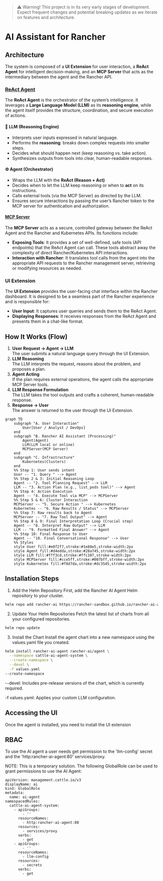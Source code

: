 > :warning: Warning! This project is in its very early stages of development. Expect frequent changes and potential breaking updates as we iterate on features and architecture.

# AI Assistant for Rancher

## Architecture

The system is composed of a **UI Extension** for user interaction, a **ReAct Agent** for intelligent decision-making, and an **MCP Server** that acts as the intermediary between the agent and the Rancher API. 

### [ReAct Agent](https://github.com/rancher-sandbox/rancher-ai-agent)

The **ReAct Agent** is the orchestrator of the system’s intelligence. It leverages a **Large Language Model (LLM)** as its **reasoning engine**, while the agent itself provides the structure, coordination, and secure execution of actions.

#### 🧠 LLM (Reasoning Engine)
- Interprets user inputs expressed in natural language.  
- Performs the **reasoning**: breaks down complex requests into smaller steps.  
- Decides what should happen next (keep reasoning vs. take action).  
- Synthesizes outputs from tools into clear, human-readable responses.  

#### ⚙️ Agent (Orchestrator)
- Wraps the LLM with the **ReAct (Reason + Act)**
- Decides when to let the LLM keep reasoning or when to **act** on its instructions.  
- Calls external tools (via the MCP Server) as directed by the LLM.  
- Ensures secure interactions by passing the user’s Rancher token to the MCP server for authentication and authorization.  

#### [MCP Server](https://github.com/rancher-sandbox/rancher-ai-mcp)

The **MCP Server** acts as a secure, controlled gateway between the ReAct Agent and the Rancher and Kubernetes APIs. Its functions include:

  * **Exposing Tools**: It provides a set of well-defined, safe tools (API endpoints) that the ReAct Agent can call. These tools abstract away the complexity of direct Rancher/Kubernetes API interactions.
  * **Interaction with Rancher**: It translates tool calls from the agent into the appropriate API requests to the Rancher management server, retrieving or modifying resources as needed.

### UI Extension

The **UI Extension** provides the user-facing chat interface within the Rancher dashboard. It is designed to be a seamless part of the Rancher experience and is responsible for:

  * **User Input**: It captures user queries and sends them to the ReAct Agent.
  * **Displaying Responses**: It receives responses from the ReAct Agent and presents them in a chat-like format.

## How It Works (Flow)

1. **User Request → Agent → LLM**  
   The user submits a natural language query through the UI Extension.  
2. **LLM Reasoning**  
   The LLM interprets the request, reasons about the problem, and proposes a plan.  
3. **Agent Acting**  
   If the plan requires external operations, the agent calls the appropriate MCP Server tools.  
4. **LLM Response Formulation**  
   The LLM takes the tool outputs and crafts a coherent, human-readable response.  
5. **Response → User**  
   The answer is returned to the user through the UI Extension.

```mermaid
graph TD
    subgraph "A. User Interaction"
        User[User / Analyst / DevOps]
    end
    subgraph "B. Rancher AI Assistant (Processing)"
        Agent(Agent)
        LLM(LLM local or online)
        MCPServer(MCP Server)
    end
    subgraph "C. Infrastructure"
        Kubernetes(Clusters)
    end
    %% Step 1: User sends intent
    User -- "1. Query " --> Agent
    %% Step 2 & 3: Initial Reasoning Loop
    Agent -- "2. Tool Planning Request" --> LLM
    LLM -- "3. Action Plan (e.g., list_pods tool)" --> Agent
    %% Step 4: Action Execution
    Agent -- "4. Execute Tool via MCP" --> MCPServer
    %% Step 5 & 6: Cluster Interaction
    MCPServer -- "5. Secure Action " --> Kubernetes
    Kubernetes -- "6. Raw Results / Status" --> MCPServer
    %% Step 7: Raw results back to Agent
    MCPServer -- "7. Raw Tool Output" --> Agent
    %% Step 8 & 9: Final Interpretation Loop (Crucial step)
    Agent -- "8. Interpret Raw Output" --> LLM
    LLM -- "9. Formatted Final Answer" --> Agent
    %% Step 10: Final Response to User
    Agent -- "10. Final Conversational Response" --> User
    %% Styles
    style User fill:#e0f2f7,stroke:#1e88e5,stroke-width:2px
    style Agent fill:#d4edda,stroke:#28a745,stroke-width:2px
    style LLM fill:#fff3cd,stroke:#ffc107,stroke-width:2px
    style MCPServer fill:#cce5ff,stroke:#007bff,stroke-width:2px
    style Kubernetes fill:#f8d7da,stroke:#dc3545,stroke-width:2px
```
## Installation Steps

1. Add the Helm Repository
First, add the Rancher AI Agent Helm repository to your cluster.

```bash
helm repo add rancher-ai https://rancher-sandbox.github.io/rancher-ai-agent
```

2. Update Your Helm Repositories
Fetch the latest list of charts from all your configured repositories.

```bash
helm repo update
```

3. Install the Chart
Install the agent chart into a new namespace using the values.yaml file you created.

```bash
helm install rancher-ai-agent rancher-ai/agent \
  --namespace cattle-ai-agent-system \
  --create-namespace \
  --devel \
  -f values.yaml
--create-namespace
```

--devel: Includes pre-release versions of the chart, which is currently required.

-f values.yaml: Applies your custom LLM configuration.

## Accessing the UI
Once the agent is installed, you need to install the UI extension

## RBAC

To use the AI agent a user needs get permission to the 'llm-config' secret and the 'http:rancher-ai-agent:80' services/proxy.

NOTE: This is a temporary solution.
The following GlobalRole can be used to grant permissions to use the AI Agent:

```
apiVersion: management.cattle.io/v3
displayName: ai
kind: GlobalRole
metadata:
  name: ai-agent
namespacedRules:
  cattle-ai-agent-system:
    - apiGroups:
        - ''
      resourceNames:
        - http:rancher-ai-agent:80
      resources:
        - services/proxy
      verbs:
        - get
    - apiGroups:
        - ''
      resourceNames:
        - llm-config
      resources:
        - secrets
      verbs:
        - get
```




